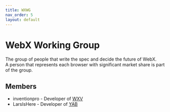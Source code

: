 ```yaml
---
title: WXWG
nav_order: 5
layout: default
---
```

# WebX Working Group
The group of people that write the spec and decide the future of WebX.\
A person that represents each browser with significant market share is part of the group.

## Members
- inventionpro - Developer of [WXV](browsers/wxv.md)
- LarsIsHere - Developer of [YAB](browsers/yab.md)